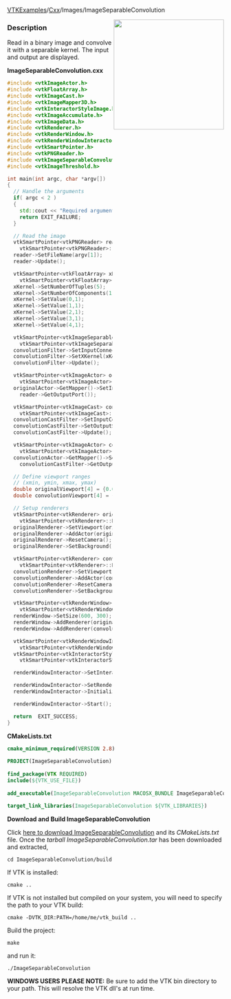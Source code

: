 [VTKExamples](/index/)/[Cxx](/Cxx)/Images/ImageSeparableConvolution

<img align="right" src="https://github.com/lorensen/VTKExamples/blob/gh-pages/Testing/Baseline/Images/TestImageSeparableConvolution.png?raw=true" width="256" />

### Description
Read in a binary image and convolve it with a separable kernel. The input and output are displayed.

**ImageSeparableConvolution.cxx**
```c++
#include <vtkImageActor.h>
#include <vtkFloatArray.h>
#include <vtkImageCast.h>
#include <vtkImageMapper3D.h>
#include <vtkInteractorStyleImage.h>
#include <vtkImageAccumulate.h>
#include <vtkImageData.h>
#include <vtkRenderer.h>
#include <vtkRenderWindow.h>
#include <vtkRenderWindowInteractor.h>
#include <vtkSmartPointer.h>
#include <vtkPNGReader.h>
#include <vtkImageSeparableConvolution.h>
#include <vtkImageThreshold.h>

int main(int argc, char *argv[])
{
  // Handle the arguments
  if( argc < 2 )
  {
    std::cout << "Required arguments: BinaryImage.png" << std::endl;
    return EXIT_FAILURE;
  }

  // Read the image
  vtkSmartPointer<vtkPNGReader> reader =
    vtkSmartPointer<vtkPNGReader>::New();
  reader->SetFileName(argv[1]);
  reader->Update();

  vtkSmartPointer<vtkFloatArray> xKernel =
    vtkSmartPointer<vtkFloatArray>::New();
  xKernel->SetNumberOfTuples(5);
  xKernel->SetNumberOfComponents(1);
  xKernel->SetValue(0,1);
  xKernel->SetValue(1,1);
  xKernel->SetValue(2,1);
  xKernel->SetValue(3,1);
  xKernel->SetValue(4,1);

  vtkSmartPointer<vtkImageSeparableConvolution> convolutionFilter =
    vtkSmartPointer<vtkImageSeparableConvolution>::New();
  convolutionFilter->SetInputConnection(reader->GetOutputPort());
  convolutionFilter->SetXKernel(xKernel);
  convolutionFilter->Update();

  vtkSmartPointer<vtkImageActor> originalActor =
    vtkSmartPointer<vtkImageActor>::New();
  originalActor->GetMapper()->SetInputConnection(
    reader->GetOutputPort());

  vtkSmartPointer<vtkImageCast> convolutionCastFilter =
    vtkSmartPointer<vtkImageCast>::New();
  convolutionCastFilter->SetInputConnection(convolutionFilter->GetOutputPort());
  convolutionCastFilter->SetOutputScalarTypeToUnsignedChar();
  convolutionCastFilter->Update();

  vtkSmartPointer<vtkImageActor> convolutionActor =
    vtkSmartPointer<vtkImageActor>::New();
  convolutionActor->GetMapper()->SetInputConnection(
    convolutionCastFilter->GetOutputPort());

  // Define viewport ranges
  // (xmin, ymin, xmax, ymax)
  double originalViewport[4] = {0.0, 0.0, 0.5, 1.0};
  double convolutionViewport[4] = {0.5, 0.0, 1.0, 1.0};

  // Setup renderers
  vtkSmartPointer<vtkRenderer> originalRenderer =
    vtkSmartPointer<vtkRenderer>::New();
  originalRenderer->SetViewport(originalViewport);
  originalRenderer->AddActor(originalActor);
  originalRenderer->ResetCamera();
  originalRenderer->SetBackground(.4, .5, .6);

  vtkSmartPointer<vtkRenderer> convolutionRenderer =
    vtkSmartPointer<vtkRenderer>::New();
  convolutionRenderer->SetViewport(convolutionViewport);
  convolutionRenderer->AddActor(convolutionActor);
  convolutionRenderer->ResetCamera();
  convolutionRenderer->SetBackground(.4, .5, .7);

  vtkSmartPointer<vtkRenderWindow> renderWindow =
    vtkSmartPointer<vtkRenderWindow>::New();
  renderWindow->SetSize(600, 300);
  renderWindow->AddRenderer(originalRenderer);
  renderWindow->AddRenderer(convolutionRenderer);

  vtkSmartPointer<vtkRenderWindowInteractor> renderWindowInteractor =
    vtkSmartPointer<vtkRenderWindowInteractor>::New();
  vtkSmartPointer<vtkInteractorStyleImage> style =
    vtkSmartPointer<vtkInteractorStyleImage>::New();

  renderWindowInteractor->SetInteractorStyle(style);

  renderWindowInteractor->SetRenderWindow(renderWindow);
  renderWindowInteractor->Initialize();

  renderWindowInteractor->Start();

  return  EXIT_SUCCESS;
}
```
**CMakeLists.txt**
```cmake
cmake_minimum_required(VERSION 2.8)
 
PROJECT(ImageSeparableConvolution)
 
find_package(VTK REQUIRED)
include(${VTK_USE_FILE})
 
add_executable(ImageSeparableConvolution MACOSX_BUNDLE ImageSeparableConvolution.cxx)
 
target_link_libraries(ImageSeparableConvolution ${VTK_LIBRARIES})
```

**Download and Build ImageSeparableConvolution**

Click [here to download ImageSeparableConvolution](https://github.com/lorensen/VTKWikiExamplesTarballs/raw/master/ImageSeparableConvolution.tar) and its *CMakeLists.txt* file.
Once the *tarball ImageSeparableConvolution.tar* has been downloaded and extracted,
```
cd ImageSeparableConvolution/build 
```
If VTK is installed:
```
cmake ..
```
If VTK is not installed but compiled on your system, you will need to specify the path to your VTK build:
```
cmake -DVTK_DIR:PATH=/home/me/vtk_build ..
```
Build the project:
```
make
```
and run it:
```
./ImageSeparableConvolution
```
**WINDOWS USERS PLEASE NOTE:** Be sure to add the VTK bin directory to your path. This will resolve the VTK dll's at run time.

